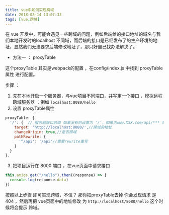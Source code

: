 ```yaml
---
title: vue中如何实现跨域
date: 2018-08-14 13:07:33
tags: [vue,跨域]
---
```


在 vue 开发中，可能会遇见一些跨域的问题，例如后端给的接口地址的域名与我们本地开发时的localhost 不同域，而后端的接口是已经发布了的生产环境的地址，显然我们无法要求后端修改地址了，那只好自己找办法解决了。

<!-- more -->

- 方法一 ： proxyTable

这个proxyTable 其实是webpack的配置 ，在config/index.js 中找到 proxyTable属性 进行配置。

 步骤 ：
 1. 先在本地开启一个服务器，与vue项目不同端口，并写定一个接口 ，模拟远程跨域服务器 ：例如 `localhost:8080/hello`
 2. 设置 proxyTable属性

 ```js
 proxyTable: {
   '/': {  // 服务器接口前缀 如果没有则设置为 ‘/’，如果为www.XXX.com/api/*** 则设置为 /api
     target: 'http://localhost:8080/',//跨域的地址
     changeOrigin: true,//是否跨域
     pathRewrite: {
       '^/api': '/api'//需要rewrite重写
     }
   }
 },
 ```
 3. 把项目运行在 8000 端口 ，在vue页面中请求接口
```js
this.axios.get("/hello").then((response) => {
  console.log(response.data)
})
```


按照以上步骤 即可实现跨域，不信？ 那你把proxyTable去掉 你会发现请求 是404 ，然后再把 vue页面中的地址修改 为
`http://localhost/8080/hello` 这个时候将会提示 跨域。

